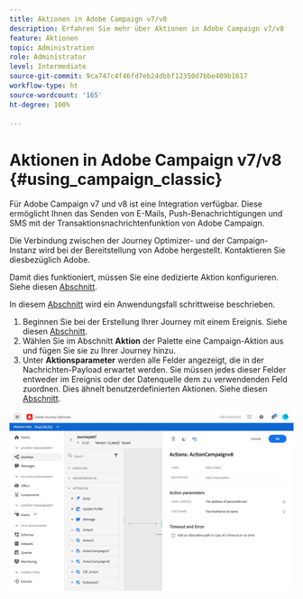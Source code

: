 ```yaml
---
title: Aktionen in Adobe Campaign v7/v8
description: Erfahren Sie mehr über Aktionen in Adobe Campaign v7/v8
feature: Aktionen
topic: Administration
role: Administrator
level: Intermediate
source-git-commit: 9ca747c4f46fd7eb24dbbf12350d7bbe409b1617
workflow-type: ht
source-wordcount: '165'
ht-degree: 100%

---
```


# Aktionen in Adobe Campaign v7/v8 {#using_campaign_classic}

Für Adobe Campaign v7 und v8 ist eine Integration verfügbar. Diese ermöglicht Ihnen das Senden von E-Mails, Push-Benachrichtigungen und SMS mit der Transaktionsnachrichtenfunktion von Adobe Campaign.

Die Verbindung zwischen der Journey Optimizer- und der Campaign-Instanz wird bei der Bereitstellung von Adobe hergestellt. Kontaktieren Sie diesbezüglich Adobe.

Damit dies funktioniert, müssen Sie eine dedizierte Aktion konfigurieren. Siehe diesen [Abschnitt](../action/acc-action.md).

In diesem [Abschnitt](../building-journeys/campaign-classic-use-case.md) wird ein Anwendungsfall schrittweise beschrieben.

1. Beginnen Sie bei der Erstellung Ihrer Journey mit einem Ereignis. Siehe diesen [Abschnitt](../building-journeys/journey.md).
1. Wählen Sie im Abschnitt **Aktion** der Palette eine Campaign-Aktion aus und fügen Sie sie zu Ihrer Journey hinzu.
1. Unter **Aktionsparameter** werden alle Felder angezeigt, die in der Nachrichten-Payload erwartet werden. Sie müssen jedes dieser Felder entweder im Ereignis oder der Datenquelle dem zu verwendenden Feld zuordnen. Dies ähnelt benutzerdefinierten Aktionen. Siehe diesen [Abschnitt](../building-journeys/using-custom-actions.md).

![](../assets/accintegration2.png)
